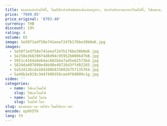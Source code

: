 ```yaml
---
title: ของตกแต่งบ้านไฟจี้, โคมไฟระย้าคริสตัลห้องนั่งเล่นหรูหรา, ห้องรับประทานอาหารโคมไฟจี้, ไฟเพดาน, แสงในร่ม
price: '7049.85'
price_original: '8703.40'
currency: THB
discount: 19%
rating: 4
volume: 65
image: Se58f1edf58e741eeaf247b176be30b0eK.jpg
images:
  - Se58f1edf58e741eeaf247b176be30b0eK.jpg
  - Se258e366396f4d8d94c95952b0896d7bB.jpg
  - S951c4164a9eb4ac682b4a7ad5e62573bd.jpg
  - S824da407890e4bb98e49726d3ffd02285.jpg
  - Sa52d13bcda184208b833602b757135764.jpg
  - Sa46b1e919c3447499359cee9f0d099c1g.jpg
video: ''
categories:
  - name: ไฟและโคมไฟ
    slug: ไฟและโคมไฟ
  - name: โคมไฟ ในร่ม
    slug: โคมไฟ-ในร
slug: ของตกแต-งบ-านไฟจ-โคมไฟระย-าคร
encode: op9VSTk
lang: th
---
```

  